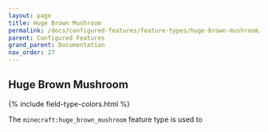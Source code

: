 ```yaml
---
layout: page
title: Huge Brown Mushroom
permalink: /docs/configured-features/feature-types/huge-brown-mushroom/
parent: Configured Features
grand_parent: Documentation
nav_order: 27
---
```


## Huge Brown Mushroom

<head>
    {% include field-type-colors.html %}
</head>

The `minecraft:huge_brown_mushroom` feature type is used to
    